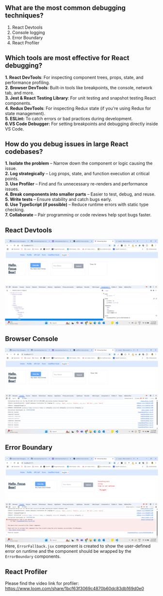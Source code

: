 ## What are the most common debugging techniques?
1. React Devtools
2. Console logging
3. Error Boundary
4. React Profiler

## Which tools are most effective for React debugging?
**1. React DevTools**: For inspecting component trees, props, state, and performance profiling.<br>
**2. Browser DevTools**: Built-in tools like breakpoints, the console, network tab, and more.<br>
**3. Jest & React Testing Library**: For unit testing and snapshot testing React components.<br>
**4. Redux DevTools**: For inspecting Redux state (if you're using Redux for state management).<br>
**5. ESLint:** To catch errors or bad practices during development.<br>
**6.VS Code Debugger:** For setting breakpoints and debugging directly inside VS Code.<br>

## How do you debug issues in large React codebases?

**1. Isolate the problem** – Narrow down the component or logic causing the issue.<br>
**2. Log strategically** – Log props, state, and function execution at critical points.<br>
**3. Use Profiler** – Find and fix unnecessary re-renders and performance issues.<br>
**4. Break components into smaller parts** – Easier to test, debug, and reuse.<br>
**5. Write tests** – Ensure stability and catch bugs early.<br>
**6. Use TypeScript (if possible)** – Reduce runtime errors with static type checking.<br>
**7. Collaborate** – Pair programming or code reviews help spot bugs faster.<br>


## React Devtools
![React Devtools](https://github.com/ashokneupane/ashokneupane-intern-repo/blob/main/milestones/images/debugging/react_devtools.png)<br>

## Browser Console
![Browser Console](https://github.com/ashokneupane/ashokneupane-intern-repo/blob/main/milestones/images/debugging/browser_console.png)<br>

## Error Boundary
![Error Boundary](https://github.com/ashokneupane/ashokneupane-intern-repo/blob/main/milestones/images/debugging/error_boundary.png)<br>
Here, `ErrorFallback.jsx` component is created to show the user-defined error on runtime and the component should be wrapped by the `ErrorBoundary` components.

## React Profiler
Please find the video link for profiler:
https://www.loom.com/share/1bcf63f3069c4870b60dc83db169d0e0